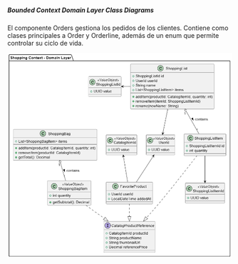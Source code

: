 ##### Bounded Context Domain Layer Class Diagrams

El componente Orders gestiona los pedidos de los clientes. Contiene como clases principales a Order y Orderline, además de un enum que permite controlar su ciclo de vida.

<img src="../../../../../img/tactical-design/shopping/class.png" alt="Shopping class diagram">